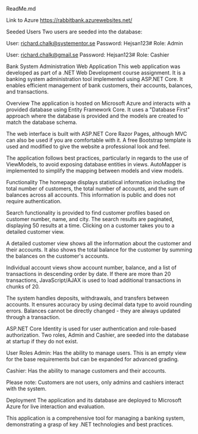 ReadMe.md

Link to Azure https://rabbitbank.azurewebsites.net/

Seeded Users
Two users are seeded into the database:

User: richard.chalk@systementor.se
Password: Hejsan123#
Role: Admin

User: richard.chalk@gmail.se
Password: Hejsan123#
Role: Cashier


Bank System Administration Web Application
This web application was developed as part of a .NET Web Development course assignment. It is a banking system administration tool implemented using ASP.NET Core. It enables efficient management of bank customers, their accounts, balances, and transactions.

Overview
The application is hosted on Microsoft Azure and interacts with a provided database using Entity Framework Core. It uses a "Database First" approach where the database is provided and the models are created to match the database schema.

The web interface is built with ASP.NET Core Razor Pages, although MVC can also be used if you are comfortable with it. A free Bootstrap template is used and modified to give the website a professional look and feel.

The application follows best practices, particularly in regards to the use of ViewModels, to avoid exposing database entities in views. AutoMapper is implemented to simplify the mapping between models and view models.

Functionality
The homepage displays statistical information including the total number of customers, the total number of accounts, and the sum of balances across all accounts. This information is public and does not require authentication.

Search functionality is provided to find customer profiles based on customer number, name, and city. The search results are paginated, displaying 50 results at a time. Clicking on a customer takes you to a detailed customer view.

A detailed customer view shows all the information about the customer and their accounts. It also shows the total balance for the customer by summing the balances on the customer's accounts.

Individual account views show account number, balance, and a list of transactions in descending order by date. If there are more than 20 transactions, JavaScript/AJAX is used to load additional transactions in chunks of 20.

The system handles deposits, withdrawals, and transfers between accounts. It ensures accuracy by using decimal data type to avoid rounding errors. Balances cannot be directly changed - they are always updated through a transaction.

ASP.NET Core Identity is used for user authentication and role-based authorization. Two roles, Admin and Cashier, are seeded into the database at startup if they do not exist.

User Roles
Admin: Has the ability to manage users. This is an empty view for the base requirements but can be expanded for advanced grading.

Cashier: Has the ability to manage customers and their accounts.

Please note: Customers are not users, only admins and cashiers interact with the system.


Deployment
The application and its database are deployed to Microsoft Azure for live interaction and evaluation.

This application is a comprehensive tool for managing a banking system, demonstrating a grasp of key .NET technologies and best practices.
